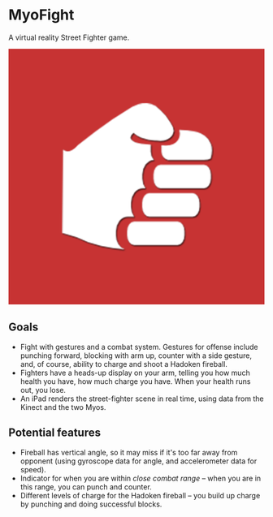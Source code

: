 MyoFight
=======
A virtual reality Street Fighter game.

![MyoFight logo](assets/Logo.png)

Goals
-------
* Fight with gestures and a combat system. Gestures for offense include punching forward, blocking with arm up, counter with a side gesture, and, of course, ability to charge and shoot a Hadoken fireball.
* Fighters have a heads-up display on your arm, telling you how much health you have, how much charge you have. When your health runs out, you lose.
* An iPad renders the street-fighter scene in real time, using data from the Kinect and the two Myos.

Potential features
--------------------

* Fireball has vertical angle, so it may miss if it's too far away from opponent (using gyroscope data for angle, and accelerometer data for speed).
* Indicator for when you are within *close combat range* – when you are in this range, you can punch and counter.
* Different levels of charge for the Hadoken fireball – you build up charge by punching and doing successful blocks.
